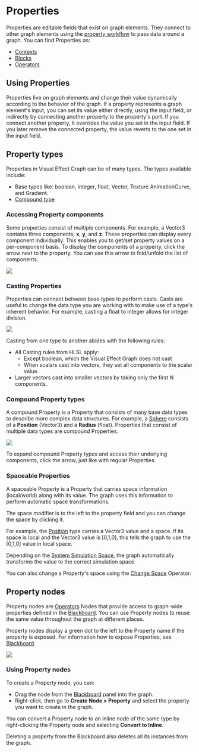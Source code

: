# Properties

Properties are editable fields that exist on graph elements. They connect to other graph elements using the [property workflow](GraphLogicAndPhilosophy.md) to pass data around a graph. You can find Properties on:

* [Contexts](Contexts.md)
* [Blocks](Blocks.md)
* [Operators](Operators.md)

## Using Properties

Properties live on graph elements and change their value dynamically according to the behavior of the graph. If a property represents a graph element's input, you can set its value either directly, using the input field, or indirectly by connecting another property to the property's port. If you connect another property, it overrides the value you set in the input field. If you later remove the connected property, the value reverts to the one set in the input field.

## Property types

Properties in Visual Effect Graph can be of many types. The types available include:

* Base types like: boolean, integer, float, Vector, Texture AnimationCurve, and Gradient.
* [Compound type](#compound-property-types)

### Accessing Property components

Some properties consist of multiple components. For example, a Vector3 contains three components, **x**, **y**, and **z**. These properties can display every component individually. This enables you to get/set property values on a per-component basis. To display the components of a property, click the arrow next to the property. You can use this arrow to fold/unfold the list of components.

![](Images/PropertyComponents.png)

### Casting Properties

Properties can connect between base types to perform casts. Casts are useful to change the data type you are working with to make use of a type's inherent behavior. For example, casting a float to integer allows for integer division.

![](Images/PropertyCast.png)

Casting from one type to another abides with the following rules:

* All Casting rules from HLSL apply:
  * Except boolean, which the Visual Effect Graph does not cast
  * When scalars cast into vectors, they set all components to the scalar value.
* Larger vectors cast into smaller vectors by taking only the first N components.

### Compound Property types

A compound Property is a Property that consists of many base data types to describe more complex data structures. For example, a [Sphere](Type-Sphere.md) consists of a **Position** (Vector3) and a **Radius** (float). Properties that consist of multiple data types are compound Properties.

![](Images/PropertyCompound.png)

To expand compound Property types and access their underlying components, click the arrow, just like with regular Properties.

### Spaceable Properties

A spaceable Property is a Property that carries space information (local/world) along with its value. The graph uses this information to perform automatic space transformations. 

The space modifier is to the left to the property field and you can change the space by clicking it.

For example,  the [Position](Type-Position.md) type carries a Vector3 value and a space. If its space is local and the Vector3 value is [0,1,0], this tells the graph to use the [0,1,0] value in local space.

Depending on the [System Simulation Space](Systems.md#system-spaces), the graph automatically transforms the value to the correct simulation space.

You can also change a Property's space using the [Change Space](Operator-ChangeSpace.md) Operator.

## Property nodes

Property nodes are  [Operators](Operators.md) Nodes that provide access to graph-wide properties defined in the [Blackboard](Blackboard.md). You can use Property nodes to reuse the same value throughout the graph at different places.

Property nodes display a green dot to the left to the Property name if the property is exposed. For information how to expose Properties, see [Blackboard](Blackboard.md).

![](Images/PropertyNodes.png)

### Using Property nodes

To create a Property node, you can:

* Drag the node from the [Blackboard](Blackboard.md) panel into the graph.
* Right-click, then go to **Create Node > Property** and select the property you want to create in the graph.

You can convert a Property node to an inline node of the same type by right-clicking the Property node and selecting **Convert to Inline**.

Deleting a property from the Blackboard also deletes all its instances from the graph.
